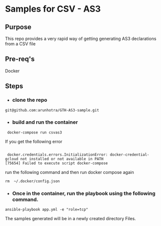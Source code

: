
# Samples for CSV - AS3

## Purpose

This repo provides a very rapid way of getting generating AS3 declarations from a CSV file

## Pre-req's

Docker

## Steps

* ### clone the repo

```
git@github.com:arunhotra/GTH-AS3-sample.git

```

* ### build and run the container

``` docker-compose run csvas3```

If you get the following error

``` 

 docker.credentials.errors.InitializationError: docker-credential-gcloud not installed or not available in PATH
[75654] Failed to execute script docker-compose 

```
run the following command and then run docker compose again

```
rm  ~/.docker/config.json

```
* ### Once in the container, run the playbook using the following command.

``` ansible-playbook app.yml -e "role=tcp" ```

The samples generated will be in a newly created directory Files.



